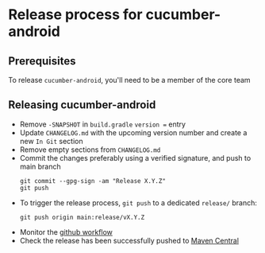 # Release process for cucumber-android

## Prerequisites

To release `cucumber-android`, you'll need to be a member of the core team

## Releasing cucumber-android

- Remove `-SNAPSHOT` in `build.gradle` `version =` entry
- Update `CHANGELOG.md` with the upcoming version number and create a new `In Git` section
- Remove empty sections from `CHANGELOG.md`
- Commit the changes preferably using a verified signature, and push to main branch
  ```shell
  git commit --gpg-sign -am "Release X.Y.Z"
  git push
  ```
- To trigger the release process, `git push` to a dedicated `release/` branch:
  ```shell
  git push origin main:release/vX.Y.Z
  ```
- Monitor the [github workflow](https://github.com/cucumber/cucumber-android/actions/workflows/release.yml)
- Check the release has been successfully pushed to [Maven Central](https://search.maven.org/artifact/io.cucumber/cucumber-android)